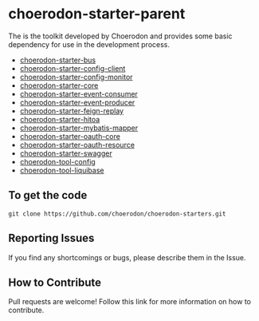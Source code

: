 # choerodon-starter-parent

The is the toolkit developed by Choerodon and provides some basic dependency for use in the development process. 

* [choerodon-starter-bus](choerodon-starter-bus/README.md)
* [choerodon-starter-config-client](choerodon-starter-config-client/README.md)
* [choerodon-starter-config-monitor](choerodon-starter-config-monitor/README.md)
* [choerodon-starter-core](choerodon-starter-core/README.md)
* [choerodon-starter-event-consumer](choerodon-starter-event-consumer/README.md)
* [choerodon-starter-event-producer](choerodon-starter-event-producer/README.md)
* [choerodon-starter-feign-replay](choerodon-starter-feign-replay/README.md)
* [choerodon-starter-hitoa](choerodon-starter-hitoa/README.md)
* [choerodon-starter-mybatis-mapper](choerodon-starter-mybatis-mapper/README.md)
* [choerodon-starter-oauth-core](choerodon-starter-oauth-core/README.md)
* [choerodon-starter-oauth-resource](choerodon-starter-oauth-resource/README.md)
* [choerodon-starter-swagger](choerodon-starter-swagger/README.md)
* [choerodon-tool-config](choerodon-tool-config/README.md)
* [choerodon-tool-liquibase](choerodon-tool-liquibase/README.md)

## To get the code

```
git clone https://github.com/choerodon/choerodon-starters.git
```

## Reporting Issues

If you find any shortcomings or bugs, please describe them in the Issue.
    
## How to Contribute
Pull requests are welcome! Follow this link for more information on how to contribute.
